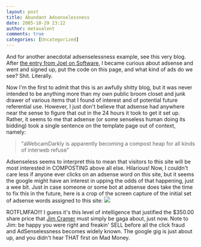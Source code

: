 ```yaml
---
layout: post
title: Abundant Adsenselessness
date: 2005-10-29 23:22
author: metavalent
comments: true
categories: [Uncategorized]
---
```

And for another anecdotal adsenselessness example, see this very blog.  After <a href="https://web.archive.org/web/*/http://awebcamdarkly.com/">the entry from Joel on Software</a>, I became curious about adsense and went and signed up, put the code on this page, and what kind of ads do we see?  Shit.  Literally.  

Now I'm the first to admit that this is an awfully shitty blog, but it was never intended to be anything more than my own public broom closet and junk drawer of various items that I found of interest and of potential future referential use.  However, I just don't believe that adsense had anywhere near the sense to figure that out in the 24 hours it took to get it set up.  Rather, it seems to me that adsense (or some senseless human doing its bidding) took a single sentence on the template page out of context, namely:
<blockquote>"aWebcamDarkly is apparently becoming a compost heap for all kinds of interweb refuse"</blockquote>Adsenseless seems to interpret this to mean that visitors to this site will be most interested in COMPOSTING above all else.  Hilarious!  Now, I couldn't care less if anyone ever clicks on an adsense word on this site, but it seems the google might have an interest in upping the odds of that happening, just a wee bit.  Just in case someone or some bot at adsense does take the time to fix this in the future, here is a crop of the screen capture of the initial set of adsense words assigned to this site:

<img src="/images/adsenseless.gif" />

ROTFLMFAO!!! I guess it's this level of intelligence that justified the $350.00 share price that <a href="http://www.thestreet.com/funds/madmoneywrap/">Jim Cramer</a> must simply be gaga about, just now.  Note to Jim: be happy you were right and freakin' SELL before all the click fraud and AdSenselessness becomes widely known.  The google gig is just about up, and you didn't hear THAT first on Mad Money.
